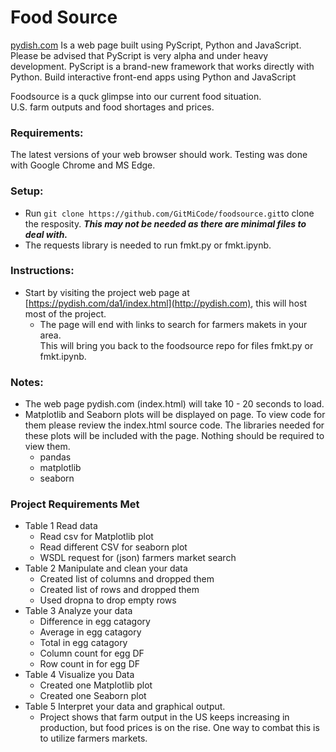 # Food Source

[pydish.com](http://pydish.com) Is a web page built using PyScript, Python and JavaScript.
Please be advised that PyScript is very alpha and under heavy development. 
PyScript is a brand-new framework that works directly with Python.
Build interactive front-end apps using Python and JavaScript

Foodsource is a quck glimpse into our current food situation.  
U.S. farm outputs and food shortages and prices.

### Requirements:
The latest versions of your web browser should work.
Testing was done with Google Chrome and MS Edge.

### Setup:
- Run `git clone https://github.com/GitMiCode/foodsource.git`to clone the resposity.
  ***This may not be needed as there are minimal files to deal with.***
- The requests library is needed to run fmkt.py or fmkt.ipynb.

### Instructions:
- Start by visiting the project web page at [https://pydish.com/da1/index.html](http://pydish.com), this will host most of the project.
  - The page will end with links to search for farmers makets in your area.  
    This will bring you back to the foodsource repo for files fmkt.py or fmkt.ipynb.

### Notes:
- The web page pydish.com (index.html) will take 10 - 20 seconds to load.
- Matplotlib and Seaborn plots will be displayed on page.  To view code for them please review the index.html source code.
  The libraries needed for these plots will be included with the page.  Nothing should be required to view them.
  - pandas
  - matplotlib
  - seaborn

### Project Requirements Met
- Table 1 Read data
  - Read csv for Matplotlib plot
  - Read different CSV for seaborn plot
  - WSDL request for (json) farmers market search 
- Table 2 Manipulate and clean your data
  - Created list of columns and dropped them
  - Created list of rows and dropped them
  - Used dropna to drop empty rows
- Table 3 Analyze your data
  - Difference in egg catagory
  - Average in egg catagory
  - Total in egg catagory
  - Column count for egg DF
  - Row count in for egg DF
- Table 4 Visualize you Data
  - Created one Matplotlib plot
  - Created one Seaborn plot
- Table 5 Interpret your data and graphical output.
  - Project shows that farm output in the US keeps increasing in production, but food prices is 
    on the rise. One way to combat this is to utilize farmers markets. 
